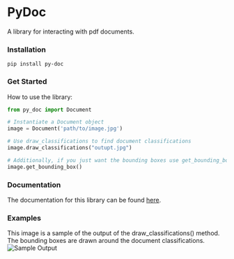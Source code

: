 # PyDoc
A library for interacting with pdf documents.

### Installation
```
pip install py-doc
```

### Get Started
How to use the library:

```python
from py_doc import Document 

# Instantiate a Document object 
image = Document('path/to/image.jpg')

# Use draw_classifications to find document classifications
image.draw_classifications("outupt.jpg")

# Additionally, if you just want the bounding boxes use get_bounding_box()
image.get_bounding_box()
```

### Documentation
The documentation for this library can be found [here](https://py-doc.readthedocs.io/en/latest/index.html#).

### Examples
This image is a sample of the output of the draw_classifications() method. The bounding boxes are drawn around the document classifications.
![Sample Output](tests/documents/output.jpg)


